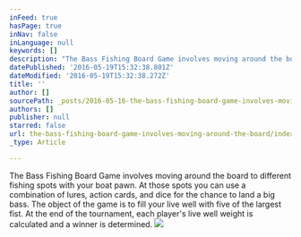 ```yaml
---
inFeed: true
hasPage: true
inNav: false
inLanguage: null
keywords: []
description: "The Bass Fishing Board Game involves moving around the board to different fishing spots with your boat pawn. At those spots you can use a combination of lures, action cards, and dice for the chance to land a big bass. The object of the game is to fill your live well with five of the largest fist. At the end of the tournament, each player's live well weight is calculated and a winner is determined."
datePublished: '2016-05-19T15:32:38.801Z'
dateModified: '2016-05-19T15:32:38.272Z'
title: ''
author: []
sourcePath: _posts/2016-05-16-the-bass-fishing-board-game-involves-moving-around-the-board.md
authors: []
publisher: null
starred: false
url: the-bass-fishing-board-game-involves-moving-around-the-board/index.html
_type: Article

---
```

The Bass Fishing Board Game involves moving around the board to different fishing spots with your boat pawn. At those spots you can use a combination of lures, action cards, and dice for the chance to land a big bass. The object of the game is to fill your live well with five of the largest fist. At the end of the tournament, each player's live well weight is calculated and a winner is determined.
![](https://the-grid-user-content.s3-us-west-2.amazonaws.com/c0840374-487b-4437-88e8-02fc85424b2a.jpg)